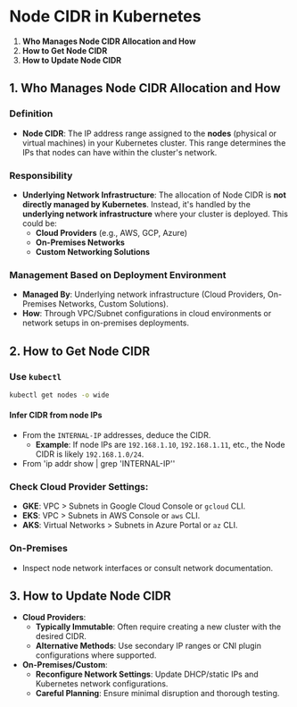 # Node CIDR in Kubernetes

1. **Who Manages Node CIDR Allocation and How**
2. **How to Get Node CIDR**
3. **How to Update Node CIDR**

## 1. **Who Manages Node CIDR Allocation and How**

### **Definition**

- **Node CIDR**: The IP address range assigned to the **nodes** (physical or virtual machines) in your Kubernetes cluster. This range determines the IPs that nodes can have within the cluster's network.

### **Responsibility**

- **Underlying Network Infrastructure**: The allocation of Node CIDR is **not directly managed by Kubernetes**. Instead, it's handled by the **underlying network infrastructure** where your cluster is deployed. This could be:
  - **Cloud Providers** (e.g., AWS, GCP, Azure)
  - **On-Premises Networks**
  - **Custom Networking Solutions**

### **Management Based on Deployment Environment**

- **Managed By**: Underlying network infrastructure (Cloud Providers, On-Premises Networks, Custom Solutions).
- **How**: Through VPC/Subnet configurations in cloud environments or network setups in on-premises deployments.

## 2. **How to Get Node CIDR**

### **Use `kubectl`**

```bash
kubectl get nodes -o wide
```

#### Infer CIDR from node IPs

- From the `INTERNAL-IP` addresses, deduce the CIDR.
  - **Example**: If node IPs are `192.168.1.10`, `192.168.1.11`, etc., the Node CIDR is likely `192.168.1.0/24`.
- From 'ip addr show | grep 'INTERNAL-IP''

### **Check Cloud Provider Settings**:

- **GKE**: VPC > Subnets in Google Cloud Console or `gcloud` CLI.
- **EKS**: VPC > Subnets in AWS Console or `aws` CLI.
- **AKS**: Virtual Networks > Subnets in Azure Portal or `az` CLI.

### **On-Premises**

- Inspect node network interfaces or consult network documentation.

## 3. **How to Update Node CIDR**

- **Cloud Providers**:
  - **Typically Immutable**: Often require creating a new cluster with the desired CIDR.
  - **Alternative Methods**: Use secondary IP ranges or CNI plugin configurations where supported.
- **On-Premises/Custom**:
  - **Reconfigure Network Settings**: Update DHCP/static IPs and Kubernetes network configurations.
  - **Careful Planning**: Ensure minimal disruption and thorough testing.
